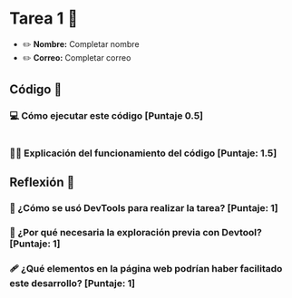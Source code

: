 # Tarea 1 :construction:

* :pencil2: **Nombre:** Completar nombre
* :pencil2: **Correo:** Completar correo

## Código :symbols:

### :computer: Cómo ejecutar este código [Puntaje 0.5]

```bash
```

### :teacher: Explicación del funcionamiento del código [Puntaje: 1.5]

## Reflexión :thought_balloon:

### :scroll: ¿Cómo se usó DevTools para realizar la tarea? [Puntaje: 1]

### :thinking: ¿Por qué necesaria la exploración previa con Devtool? [Puntaje: 1]

### :adhesive_bandage: ¿Qué elementos en la página web podrían haber facilitado este desarrollo? [Puntaje: 1]

